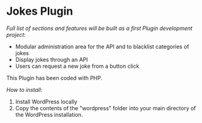 # Jokes Plugin

*Full list of sections and features will be built as a first Plugin development project:*

* Modular administration area for the API and to blacklist categories of jokes
* Display jokes through an API
* Users can request a new joke from a button click

This Plugin has been coded with PHP.

*How to install:*

1. Install WordPress locally
2. Copy the contents of the "wordpress" folder into your main directory of the WordPress installation.
